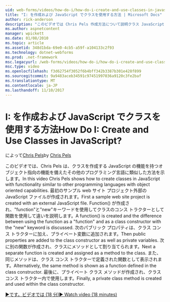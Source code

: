 ```yaml
---
uid: web-forms/videos/how-do-i/how-do-i-create-and-use-classes-in-javascript
title: "I: を作成および JavaScript でクラスを使用する方法 | Microsoft Docs"
author: rick-anderson
description: "このビデオでは Chris Pels 作成方法について説明クラス JavaScript で機能を持つオブジェクト指向 capabilitie とその他のプログラミング言語に類似しています."
ms.author: aspnetcontent
manager: wpickett
ms.date: 01/08/2010
ms.topic: article
ms.assetid: 348d1bda-69e0-4cb5-a59f-a104133c2f93
ms.technology: dotnet-webforms
ms.prod: .net-framework
msc.legacyurl: /web-forms/videos/how-do-i/how-do-i-create-and-use-classes-in-javascript
msc.type: video
ms.openlocfilehash: f3d62754f3052f6b4bff342b3387b301e428f899
ms.sourcegitcommit: 9a9483aceb34591c97451997036a9120c3fe2baf
ms.translationtype: MT
ms.contentlocale: ja-JP
ms.lasthandoff: 11/10/2017
---
```

<a name="how-do-i-create-and-use-classes-in-javascript"></a><span data-ttu-id="ccb40-104">I: を作成および JavaScript でクラスを使用する方法</span><span class="sxs-lookup"><span data-stu-id="ccb40-104">How Do I: Create and Use Classes in JavaScript?</span></span>
====================
<span data-ttu-id="ccb40-105">によって[Chris Pels](https://twitter.com/chrispels)</span><span class="sxs-lookup"><span data-stu-id="ccb40-105">by [Chris Pels](https://twitter.com/chrispels)</span></span>

<span data-ttu-id="ccb40-106">このビデオでは、Chris Pels は、クラスを作成する JavaScript の機能を持つオブジェクト指向の機能を備えたその他のプログラミング言語に類似した方法を示します。</span><span class="sxs-lookup"><span data-stu-id="ccb40-106">In this video Chris Pels shows how to create classes in JavaScript with functionality similar to other programming languages with object oriented capabilities.</span></span> <span data-ttu-id="ccb40-107">最初のサンプル web サイト プロジェクト外部の JavaScript ファイルが作成されます。</span><span class="sxs-lookup"><span data-stu-id="ccb40-107">First a sample web site project is created with an external JavaScript file.</span></span> <span data-ttu-id="ccb40-108">Function() が作成され、"function"と"new"キーワードを使用してクラスのコンス トラクターとして関数を使用して違いを説明します。</span><span class="sxs-lookup"><span data-stu-id="ccb40-108">A function() is created and the difference between using the function as a "function" and as a class constructor with the "new" keyword is discussed.</span></span> <span data-ttu-id="ccb40-109">次のパブリック プロパティは、クラス コンス トラクターに加え、プライベート変数に追加されます。</span><span class="sxs-lookup"><span data-stu-id="ccb40-109">Then public properties are added to the class constructor as well as private variables.</span></span> <span data-ttu-id="ccb40-110">次に別の関数が作成され、クラスにメソッドとして割り当てられます。</span><span class="sxs-lookup"><span data-stu-id="ccb40-110">Next a separate function is created and assigned as a method to the class.</span></span> <span data-ttu-id="ccb40-111">また、同じメソッドは、クラス コンス トラクターで定義された関数として表示されます。</span><span class="sxs-lookup"><span data-stu-id="ccb40-111">Alternatively, the same method is shown as a function defined in the class constructor.</span></span> <span data-ttu-id="ccb40-112">最後に、プライベート クラス メソッドが作成され、クラス コンス トラクター内で使用します。</span><span class="sxs-lookup"><span data-stu-id="ccb40-112">Finally, a private class method is created and used within the class constructor.</span></span>

[<span data-ttu-id="ccb40-113">&#9654;です。ビデオでは (18 分)</span><span class="sxs-lookup"><span data-stu-id="ccb40-113">&#9654; Watch video (18 minutes)</span></span>](https://channel9.msdn.com/Blogs/ASP-NET-Site-Videos/how-do-i-create-and-use-classes-in-javascript)
